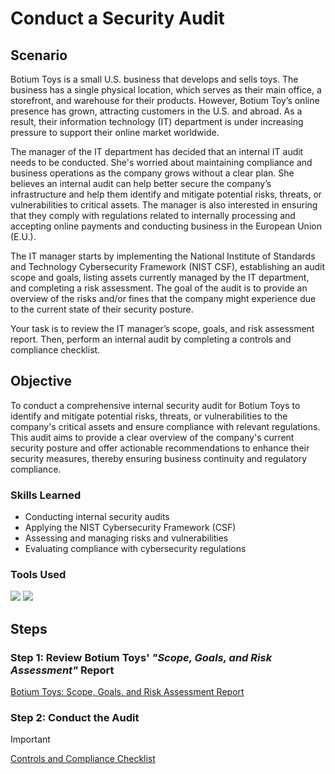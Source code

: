 # Conduct a Security Audit

## Scenario
Botium Toys is a small U.S. business that develops and sells toys. The business has a single physical location, which serves as their main office, a storefront, and warehouse for their products. However, Botium Toy’s online presence has grown, attracting customers in the U.S. and abroad. As a result, their information technology (IT) department is under increasing pressure to support their online market worldwide. 

The manager of the IT department has decided that an internal IT audit needs to be conducted. She's worried about maintaining compliance and business operations as the company grows without a clear plan. She believes an internal audit can help better secure the company’s infrastructure and help them identify and mitigate potential risks, threats, or vulnerabilities to critical assets. The manager is also interested in ensuring that they comply with regulations related to internally processing and accepting online payments and conducting business in the European Union (E.U.).   

The IT manager starts by implementing the National Institute of Standards and Technology Cybersecurity Framework (NIST CSF), establishing an audit scope and goals, listing assets currently managed by the IT department, and completing a risk assessment. The goal of the audit is to provide an overview of the risks and/or fines that the company might experience due to the current state of their security posture.

Your task is to review the IT manager’s scope, goals, and risk assessment report. Then, perform an internal audit by completing a controls and compliance checklist. 

## Objective

To conduct a comprehensive internal security audit for Botium Toys to identify and mitigate potential risks, threats, or vulnerabilities to the company's critical assets and ensure compliance with relevant regulations. This audit aims to provide a clear overview of the company's current security posture and offer actionable recommendations to enhance their security measures, thereby ensuring business continuity and regulatory compliance. 

### Skills Learned

- Conducting internal security audits
- Applying the NIST Cybersecurity Framework (CSF)
- Assessing and managing risks and vulnerabilities
- Evaluating compliance with cybersecurity regulations

### Tools Used

<img src="https://img.shields.io/badge/-NIST%20Cybersecurity%20Framework-003A55?&style=for-the-badge&logo=nist&logoColor=white" />
<img src="https://img.shields.io/badge/-Controls%20and%20Compliance%20Checklist-0072C6?&style=for-the-badge&logo=check-circle&logoColor=white" />

## Steps

### Step 1: Review Botium Toys' *"Scope, Goals, and Risk Assessment"* Report

[Botium Toys: Scope, Goals, and Risk Assessment Report](https://docs.google.com/viewer?url=https://github.com/user-attachments/files/16280752/Botium.Toys_.Scope.goals.and.risk.assessment.report.pdf)

### Step 2: Conduct the Audit

> [!IMPORTANT]
> [Controls and Compliance Checklist](https://docs.google.com/viewer?url=https://github.com/user-attachments/files/16281064/Controls.and.Compliance.Checklist.pdf)
